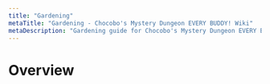 ```yaml
---
title: "Gardening"
metaTitle: "Gardening - Chocobo's Mystery Dungeon EVERY BUDDY! Wiki"
metaDescription: "Gardening guide for Chocobo's Mystery Dungeon EVERY BUDDY!"
---
```


# Overview

